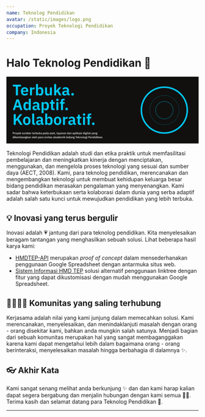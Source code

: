 ```yaml
---
name: Teknolog Pendidikan
avatar: /static/images/logo.png
occupation: Proyek Teknologi Pendidikan
company: Indonesia
---
```

# Halo Teknolog Pendidikan 👋

![Banner Profil Organisasi Github Teknologi Pendidikan](https://raw.githubusercontent.com/teknologi-pendidikan/.github/main/profile/banner-profile.png)

Teknologi Pendidikan adalah studi dan etika praktik untuk memfasilitasi pembelajaran dan meningkatkan kinerja dengan menciptakan, menggunakan, dan mengelola proses teknologi yang sesuai dan sumber daya (AECT, 2008). Kami, para teknolog pendidikan, merencanakan dan mengembangkan teknologi untuk membuat kehidupan keluarga besar bidang pendidikan merasakan pengalaman yang menyenangkan. Kami sadar bahwa keterbukaan serta kolaborasi dalam dunia yang serba adaptif adalah salah satu kunci untuk mewujudkan pendidikan yang lebih terbuka.

## 💡 Inovasi yang terus bergulir

Inovasi adalah 💗 jantung dari para teknolog pendidikan. Kita menyelesaikan beragam tantangan yang menghasilkan sebuah solusi. Lihat beberapa hasil karya kami:

- [HMDTEP-API](https://github.com/teknologi-pendidikan/hmdtep-api) merupakan *proof of concept* dalam mensederhanakan penggunaan Google Spreadsheet dengan antarmuka situs web.
- [Sistem Informasi HMD TEP](https://github.com/teknologi-pendidikan/hmj.tep) solusi alternatif penggunaan linktree dengan fitur yang dapat dikustomisasi dengan mudah menggunakan Google Spreadsheet.

## 👩‍👩‍👧‍👦 Komunitas yang saling terhubung

Kerjasama adalah nilai yang kami junjung dalam memecahkan solusi. Kami merencanakan, menyelesaikan, dan menindaklanjuti masalah dengan orang - orang disekitar kami, bahkan anda mungkin salah satunya. Menjadi bagian dari sebuah komunitas merupakan hal yang sangat membaganggakan karena kami dapat mengetahui lebih dalam bagaimana orang - orang berinteraksi, menyelesaikan masalah hingga berbahagia di dalamnya ✨.

## 👓 Akhir Kata

Kami sangat senang melihat anda berkunjung ✨ dan dan kami harap kalian dapat segera bergabung dan menjalin hubungan dengan kami semua 🙇‍♂️. Terima kasih dan selamat datang para Teknolog Pendidikan 🙌.

---
